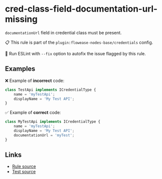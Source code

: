 [//]: # "File generated from a template. Do not edit this file directly."

# cred-class-field-documentation-url-missing

`documentationUrl` field in credential class must be present.

📋 This rule is part of the `plugin:flowease-nodes-base/credentials` config.

🔧 Run ESLint with `--fix` option to autofix the issue flagged by this rule.

## Examples

❌ Example of **incorrect** code:

```js
class TestApi implements ICredentialType {
    name = 'myTestApi';
    displayName = 'My Test API';
}
```

✅ Example of **correct** code:

```js
class MyTestApi implements ICredentialType {
    name = 'myTestApi';
    displayName = 'My Test API';
    documentationUrl = 'myTest';
}
```

## Links

- [Rule source](../../lib/rules/cred-class-field-documentation-url-missing.ts)
- [Test source](../../tests/cred-class-field-documentation-url-missing.test.ts)
